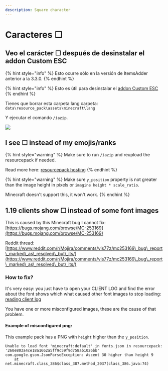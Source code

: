 ```yaml
---
description: Square character
---
```


# Caracteres ☐

## Veo el carácter ☐ después de desinstalar el addon Custom ESC

{% hint style="info" %}
Esto ocurre sólo en la versión de ItemsAdder anterior a la 3.3.0.
{% endhint %}

{% hint style="info" %}
Esto es útil para desinstalar el [addon Custom ESC](https://www.spigotmc.org/resources/addon-custom-esc-menu-and-death-screen-for-itemsadder.88809/)
{% endhint %}

Tienes que borrar esta carpeta lang carpeta: `data\resource_pack\assets\minecraft\lang`

Y ejecutar el comando `/iazip`.

![](<../../.gitbook/assets/image\_(140) (1) (2).png>)

## I see ☐ instead of my emojis/ranks

{% hint style="warning" %}
Make sure to run `/iazip` and reupload the resourcepack if needed.

Read more here: [resourcepack hosting](../../plugin-usage/resourcepack-hosting/)
{% endhint %}

{% hint style="warning" %}
Make sure `y_position` property is not greater than the image height in pixels or `imagine height * scale_ratio`.

Minecraft doesn't support this, it won't work.
{% endhint %}

## 1.19 clients show ☐ instead of some font images

This is caused by this Minecraft bug I cannot fix: [https://bugs.mojang.com/browse/MC-253169](https://bugs.mojang.com/browse/MC-253169)

Reddit thread: [https://www.reddit.com/r/Mojira/comments/vis77z/mc253169\_bug\_report\_marked\_as\_resolved\_but\_its/](https://www.reddit.com/r/Mojira/comments/vis77z/mc253169\_bug\_report\_marked\_as\_resolved\_but\_its/)

### How to fix?

It's very easy: you just have to open your CLIENT LOG and find the error about the font shows which what caused other font images to stop loading: [reading client log](../identify-why-textures-are-not-shown.md)

You have one or more misconfigured images, these are the cause of that problem.

#### Example of misconfigured png:

This example pack has a PNG with `height` higher than the `y_position`.

```
Unable to load font 'minecraft:default' in fonts.json in resourcepack: '260e803a4ce18a1662a5ff9c59f9d758ab1026bb'
com.google.gson.JsonParseException: Ascent 30 higher than height 9
	at net.minecraft.class_386$class_387.method_2037(class_386.java:74)
```
